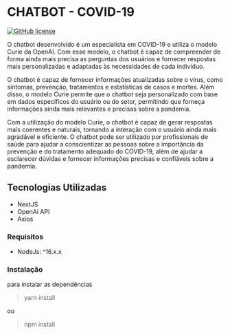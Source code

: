 # CHATBOT - COVID-19

[![GitHub license](https://img.shields.io/github/license/sgalvao/covid-chatbot.svg)](https://github.com/sgalvao/covid-chatbot/blob/main/LICENSE)

O chatbot desenvolvido é um especialista em COVID-19 e utiliza o modelo Curie da OpenAI. Com esse modelo, o chatbot é capaz de compreender de forma ainda mais precisa as perguntas dos usuários e fornecer respostas mais personalizadas e adaptadas às necessidades de cada indivíduo.

O chatbot é capaz de fornecer informações atualizadas sobre o vírus, como sintomas, prevenção, tratamentos e estatísticas de casos e mortes. Além disso, o modelo Curie permite que o chatbot seja personalizado com base em dados específicos do usuário ou do setor, permitindo que forneça informações ainda mais relevantes e precisas sobre a pandemia.

Com a utilização do modelo Curie, o chatbot é capaz de gerar respostas mais coerentes e naturais, tornando a interação com o usuário ainda mais agradável e eficiente. O chatbot pode ser utilizado por profissionais de saúde para ajudar a conscientizar as pessoas sobre a importância da prevenção e do tratamento adequado do COVID-19, além de ajudar a esclarecer dúvidas e fornecer informações precisas e confiáveis sobre a pandemia.

## Tecnologias Utilizadas

- NextJS
- OpenAi API
- Axios

### Requisitos

- NodeJs: ^16.x.x

### Instalação

para instalar as dependências

> yarn install

ou

> npm install
